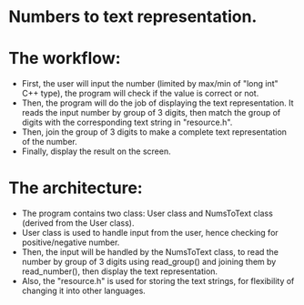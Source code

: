 # Numbers to text representation.

# The workflow:
* First, the user will input the number (limited by max/min of "long int" C++ type), the program will check if the value is correct or not.
* Then, the program will do the job of displaying the text representation. It reads the input number by group of 3 digits, then match the group of digits with the corresponding text string in "resource.h".
* Then, join the group of 3 digits to make a complete text representation of the number.
* Finally, display the result on the screen.

# The architecture:
* The program contains two class: User class and NumsToText class (derived from the User class).
* User class is used to handle input from the user, hence checking for positive/negative number.
* Then, the input will be handled by the NumsToText class, to read the number by group of 3 digits using read_group() and joining them by read_number(), then display the text representation.
* Also, the "resource.h" is used for storing the text strings, for flexibility of changing it into other languages.

